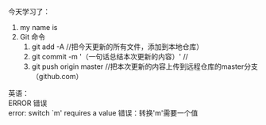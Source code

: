 今天学习了：
1. my name is  
2. Git 命令
    1. git add -A   //把今天更新的所有文件，添加到本地仓库）
    2. git commit -m '（一句话总结本次更新的内容）'  //
    3. git push origin master       //把本次更新的内容上传到远程仓库的master分支（github.com）


英语：  
ERROR 错误  
error: switch `m' requires a value 错误：转换'm'需要一个值
